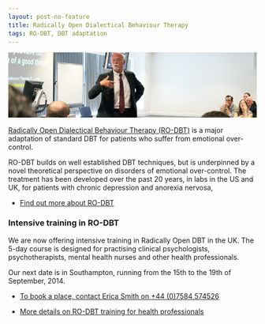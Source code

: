 ```yaml
---
layout: post-no-feature
title: Radically Open Dialectical Behaviour Therapy
tags: RO-DBT, DBT adaptation
---
```



![](/images/presentation.png)

[Radically Open Dialectical Behaviour Therapy (RO-DBT)](/about/) is a major adaptation of standard DBT for patients who suffer from emotional over-control.

RO-DBT builds on well established DBT techniques, but is underpinned by a novel theoretical perspective on disorders of emotional over-control. The treatment has been developed over the past 20 years, in labs in the US and UK, for patients with chronic depression and anorexia nervosa,

- [Find out more about RO-DBT](/about/)


### Intensive training in RO-DBT

We are now offering intensive training in Radically Open DBT in the UK. The 5-day course is designed for practising clinical psychologists, psychotherapists, mental health nurses and other health professionals.

Our next date is in Southampton, running from the 15th to the 19th of September, 2014.


- [To book a place, contact Erica Smith on +44 (0)7584 574526](/contact/)

- [More details on RO-DBT training for health professionals](/professionals/)

